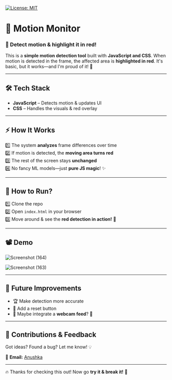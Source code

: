 [![License: MIT](https://img.shields.io/badge/License-MIT-yellow.svg)](https://opensource.org/licenses/MIT)

# 🎥 Motion Monitor  

### 👀 Detect motion & highlight it in red!  

This is a **simple motion detection tool** built with **JavaScript and CSS**. When motion is detected in the frame, the affected area is **highlighted in red**. It's basic, but it works—and I'm proud of it! 💛  

---

## **🛠 Tech Stack**  
- **JavaScript** – Detects motion & updates UI  
- **CSS** – Handles the visuals & red overlay  

---

## **⚡ How It Works**  
1️⃣ The system **analyzes** frame differences over time  
2️⃣ If motion is detected, the **moving area turns red**  
3️⃣ The rest of the screen stays **unchanged**  
4️⃣ No fancy ML models—just **pure JS magic**! ✨  

---

## **🚀 How to Run?**
1️⃣ Clone the repo  
2️⃣ Open `index.html` in your browser  
3️⃣ Move around & see the **red detection in action!** 🔴  

---

## **📽️ Demo**

![Screenshot (164)](https://github.com/user-attachments/assets/68572caa-a969-48e0-b4b5-a6a88e8a2bad)


![Screenshot (163)](https://github.com/user-attachments/assets/77f872e6-f7d5-4454-beef-a10be9339bae)

---

## **📝 Future Improvements**
- 🏆 Make detection more accurate  
- 🔄 Add a reset button  
- 🎥 Maybe integrate a **webcam feed**? 👀  

---

## **🤝 Contributions & Feedback**
Got ideas? Found a bug? Let me know! 💡  

📧 **Email:** [Anushka](mailto:anushkeaa@gmail.com)  

---

🔥 Thanks for checking this out! Now go **try it & break it!** 🚀  


